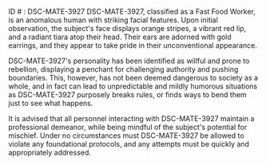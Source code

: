 ID # : DSC-MATE-3927
DSC-MATE-3927, classified as a Fast Food Worker, is an anomalous human with striking facial features. Upon initial observation, the subject's face displays orange stripes, a vibrant red lip, and a radiant tiara atop their head. Their ears are adorned with gold earrings, and they appear to take pride in their unconventional appearance.

DSC-MATE-3927's personality has been identified as willful and prone to rebellion, displaying a penchant for challenging authority and pushing boundaries. This, however, has not been deemed dangerous to society as a whole, and in fact can lead to unpredictable and mildly humorous situations as DSC-MATE-3927 purposely breaks rules, or finds ways to bend them just to see what happens.

It is advised that all personnel interacting with DSC-MATE-3927 maintain a professional demeanor, while being mindful of the subject's potential for mischief. Under no circumstances must DSC-MATE-3927 be allowed to violate any foundational protocols, and any attempts must be quickly and appropriately addressed.
